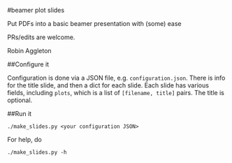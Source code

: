 #beamer plot slides

Put PDFs into a basic beamer presentation with (some) ease

PRs/edits are welcome.

Robin Aggleton

##Configure it

Configuration is done via a JSON file, e.g. `configuration.json`.
There is info for the title slide, and then a dict for each slide.
Each slide has various fields, including `plots`, which is a list of `[filename, title]` pairs.
The title is optional.

##Run it

```
./make_slides.py <your configuration JSON>
```

For help, do

```
./make_slides.py -h
```
